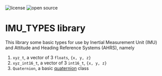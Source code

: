 ![license](https://img.shields.io/badge/license-MIT-green) ![open source](https://badgen.net/badge/open/source/blue?icon=github)

# IMU_TYPES library

This library some basic types for use by Inertial Measurement Unit (IMU) and Attitude and Heading Reference Systems (AHRS), namely

1. `xyz_t`, a vector of 3 `floats`, `{x, y, z}`
2. `xyz_int16_t`, a vector of 3 `int16_t`, `{x, y, z}`
3. `Quaternion`, a basic [quaternion](https://en.wikipedia.org/wiki/Quaternion) class